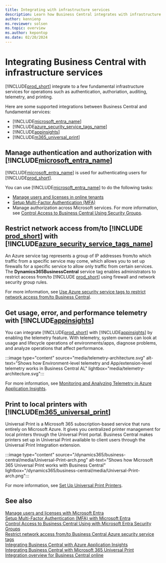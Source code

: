 ```yaml
---
title: Integrating with infrastructure services
description: Learn how Business Central integrates with infrastructure services.
author: kennienp
ms.reviewer: solsen
ms.topic: overview
ms.author: kepontop
ms.date: 02/20/2024
---
```


# Integrating Business Central with infrastructure services

[!INCLUDE[prod_short](../includes/prod_short.md)] integrate to a few fundamental infrastructure services for operations such as authentication, authoriation, auditing, telemetry, and printing.

Here are some supported integrations between Business Central and fundamental services:

- [!INCLUDE[microsoft_entra_name](includes/m365-entra-name.md)]
- [!INCLUDE[azure_security_service_tags_name](includes/azure-security-service-tags-name.md)]
- [!INCLUDE[appinsights](../includes/azure-appinsights-name.md)]
- [!INCLUDE[m365_universal_print](../includes/universal-print-name.md)]


## Manage authentication and authorization with [!INCLUDE[microsoft_entra_name](includes/m365-entra-name.md)]

[!INCLUDE[microsoft_entra_name](includes/m365-entra-name.md)] is used for authenticating users for [!INCLUDE[prod_short](../includes/prod_short.md)].

You can use [!INCLUDE[microsoft_entra_name](includes/m365-entra-name.md)] to do the following tasks:

- [Manage users and licenses in online tenants](/dynamics365/business-central/ui-how-users-permissions#manage-users-and-licenses-in-online-tenants) 
- [Setup Multi-Factor Authentication (MFA)](../security/multifactor-authentication.md)  
- Manage authorization across Microsoft services. For more information, see [Control Access to Business Central Using Security Groups](/dynamics365/business-central/ui-security-groups).


## Restrict network access from/to [!INCLUDE [prod_short](includes/prod_short.md)] with [!INCLUDE[azure_security_service_tags_name](includes/azure-security-service-tags-name.md)]

An Azure service tag represents a group of IP addresses from/to which traffic from a specific service may come, which allows you to set up firewalls for a specific service to allow only traffic from certain services. The **Dynamics365BusinessCentral** service tag enables administrators to restrict access from/to [!INCLUDE [prod_short](includes/prod_short.md)] using firewall and network security group rules.

For more information, see [Use Azure security service tags to restrict network access from/to Business Central](../security/security-service-tags).


## Get usage, error, and performance telemetry with [!INCLUDE[appinsights](../includes/azure-appinsights-name.md)]

You can integrate [!INCLUDE[prod_short](includes/prod_short.md)] with [!INCLUDE[appinsights](../includes/azure-appinsights-name.md)] by enabling the telemetry feature. With telemetry, system owners can look at usage and lifecycle operations of environments/apps, diagnose problems, and analyze operations that affect performance.

:::image type="content" source="media/telemetry-architecture.svg" alt-text="Shows how Environment-level telemetry and App/extension-level telemetry works in Business Central AL" lightbox="media/telemetry-architecture.svg":::

For more information, see [Monitoring and Analyzing Telemetry in Azure Application Insights](../administration/telemetry-overview.md).


## Print to local printers with [!INCLUDE[m365_universal_print](../includes/universal-print-name.md)]

Universal Print is a Microsoft 365 subscription-based service that runs entirely on Microsoft Azure. It gives you centralized printer management for local printers through the Universal Print portal. Business Central makes printers set up in Universal Print available to client users through the Universal Print Integration extension.

:::image type="content" source="/dynamics365/business-central/media/Universal-Print-arch.png" alt-text="Shows how Microsoft 365 Universal Print works with Business Central" lightbox="/dynamics365/business-central/media/Universal-Print-arch.png":::

For more information, see [Set Up Universal Print Printers](/dynamics365/business-central/admin-printer-setup-universal-print).



<!-- Purview goes here when live in docs -->


## See also

[Manage users and licenses with Microsoft Entra](/dynamics365/business-central/ui-how-users-permissions#manage-users-and-licenses-in-online-tenants)  
[Setup Multi-Factor Authentication (MFA) with Microsoft Entra](../security/multifactor-authentication.md)  
[Control Access to Business Central Using with Microsoft Entra Security Groups](/dynamics365/business-central/ui-security-groups)  
[Restrict network access from/to Business Central Azure security service tags](../security/security-service-tags)  
[Integrating Business Central with Azure Application Insights](../administration/telemetry-overview.md)   
[Integrating Business Central with Microsoft 365 Universal Print](/dynamics365/business-central/admin-printer-setup-universal-print)  
[Integration overview for Business Central online](integration-overview.md)  